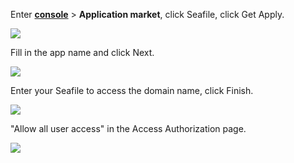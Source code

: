 <IntegrationDetailCard :title="`Create an app in ${$localeConfig.brandName}`">

Enter [**console**](https://console.authing.cn) > **Application market**, click Seafile, click Get Apply.

![](~@imagesZhCn/integration/seafile/1-1.png)

Fill in the app name and click Next.

![](~@imagesZhCn/integration/seafile/1-2.png)

Enter your Seafile to access the domain name, click Finish.

![](~@imagesZhCn/integration/seafile/1-3.png)

"Allow all user access" in the Access Authorization page.

![](~@imagesZhCn/integration/seafile/1-4.png)

</IntegrationDetailCard>
